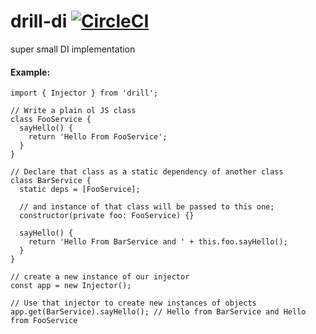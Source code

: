 # drill-di [![CircleCI](https://circleci.com/gh/deebloo/drill.svg?style=svg)](https://circleci.com/gh/deebloo/drill)

super small DI implementation

#### Example:

```TS
import { Injector } from 'drill';

// Write a plain ol JS class
class FooService {
  sayHello() {
    return 'Hello From FooService';
  }
}

// Declare that class as a static dependency of another class
class BarService {
  static deps = [FooService];

  // and instance of that class will be passed to this one;
  constructor(private foo: FooService) {}

  sayHello() {
    return 'Hello From BarService and ' + this.foo.sayHello();
  }
}

// create a new instance of our injector
const app = new Injector();

// Use that injector to create new instances of objects
app.get(BarService).sayHello(); // Hello from BarService and Hello from FooService
```
